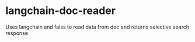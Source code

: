 # langchain-doc-reader
Uses langchain and faiss to read data from doc and returns selective search response
